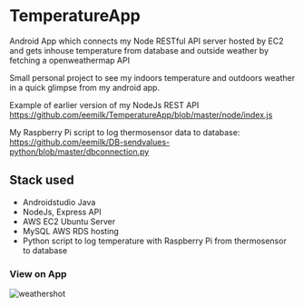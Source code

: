 # TemperatureApp
Android App which connects my Node RESTful API server hosted by EC2 and gets inhouse temperature from database and outside weather by fetching a openweathermap API

Small personal project to see my indoors temperature and outdoors weather in a quick glimpse from my android app.

Example of earlier version of my NodeJs REST API https://github.com/eemilk/TemperatureApp/blob/master/node/index.js

My Raspberry Pi script to log thermosensor data to database: https://github.com/eemilk/DB-sendvalues-python/blob/master/dbconnection.py

## Stack used
- Androidstudio Java
- NodeJs, Express API
- AWS EC2 Ubuntu Server
- MySQL AWS RDS hosting
- Python script to log temperature with Raspberry Pi from thermosensor to database

### View on App
![weathershot](https://user-images.githubusercontent.com/46774822/75774106-e395ba80-5d57-11ea-82ab-28c8d673a73f.jpeg)
